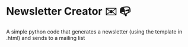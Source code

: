 # Newsletter Creator :envelope: :mailbox_with_no_mail:
A simple python code that generates a newsletter (using the template in .html) and sends to a mailing list
